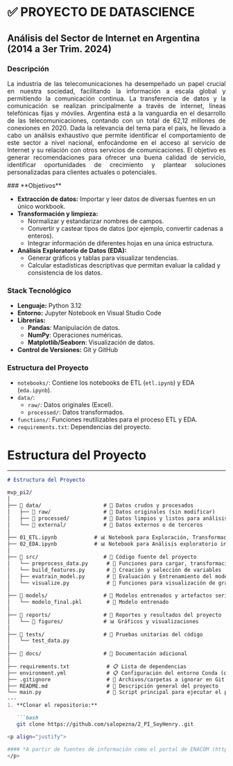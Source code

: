 # **✅ PROYECTO DE DATASCIENCE**
## **Análisis del Sector de Internet en Argentina (2014 a 3er Trim. 2024)**
### **Descripción**
<p align="justify">
La industria de las telecomunicaciones ha desempeñado un papel crucial en nuestra sociedad, facilitando la información a escala global y permitiendo la comunicación continua. La transferencia de datos y la comunicación se realizan principalmente a través de internet, líneas telefónicas fijas y móviles. Argentina está a la vanguardia en el desarrollo de las telecomunicaciones, contando con un total de 62,12 millones de conexiones en 2020. Dada la relevancia del tema para el país, he llevado a cabo un análisis exhaustivo que permite identificar el comportamiento de este sector a nivel nacional, enfocándome en el acceso al servicio de Internet y su relación con otros servicios de comunicaciones. El objetivo es generar recomendaciones para ofrecer una buena calidad de servicio, identificar oportunidades de crecimiento y plantear soluciones personalizadas para clientes actuales o potenciales.
</p>
### **Objetivos**

- **Extracción de datos:** Importar y leer datos de diversas fuentes en un único workbook.
- **Transformación y limpieza:** 
  - Normalizar y estandarizar nombres de campos.
  - Convertir y castear tipos de datos (por ejemplo, convertir cadenas a enteros).
  - Integrar información de diferentes hojas en una única estructura.
- **Análisis Exploratorio de Datos (EDA):** 
  - Generar gráficos y tablas para visualizar tendencias.
  - Calcular estadísticas descriptivas que permitan evaluar la calidad y consistencia de los datos.

### **Stack Tecnológico**

- **Lenguaje:** Python 3.12
- **Entorno:** Jupyter Notebook en Visual Studio Code
- **Librerías:**  
  - **Pandas**: Manipulación de datos.  
  - **NumPy**: Operaciones numéricas.  
  - **Matplotlib/Seaborn**: Visualización de datos.
- **Control de Versiones:** Git y GitHub

### **Estructura del Proyecto**

- `notebooks/`: Contiene los notebooks de ETL (`etl.ipynb`) y EDA (`eda.ipynb`).
- `data/`:  
  - `raw/`: Datos originales (Excel).
  - `processed/`: Datos transformados.
- `functions/`: Funciones reutilizables para el proceso ETL y EDA.
- `requirements.txt`: Dependencias del proyecto.

# Estructura del Proyecto

---
```markdown
# Estructura del Proyecto

mvp_pi2/
│
├── 📁 data/                    # 📂 Datos crudos y procesados
│   ├── 📁 raw/                 # 📄 Datos originales (sin modificar)
│   ├── 📁 processed/           # 📄 Datos limpios y listos para análisis
│   └── 📁 external/            # 📄 Datos externos o de terceros
│
├── 01_ETL.ipynb            # 📊 Notebook para Exploración, Transformación y Carga inicial
├── 02_EDA.ipynb            # 📊 Notebook para Análisis exploratorio inicial   └── 02_EDA.ipynb            
│
├── 📁 src/                     # 🐍 Código fuente del proyecto
│   └── preprocess_data.py      # 📄 Funciones para cargar, transformación y limpieza de datos
│   └── build_features.py       # 📄 Creación y selección de variables
│   ├── evatrain_model.py       # 📄 Evaluación y Entrenamiento del modelo
│   └── visualize.py            # 📄 Funciones para visualización de gráficos y dashboards
│
├── 📁 models/                  # 🧠 Modelos entrenados y artefactos serializados
│   └── modelo_final.pkl        # 💾 Modelo entrenado
│
├── 📁 reports/                 # 📝 Reportes y resultados del proyecto
│   └── 📁 figures/             # 📊 Gráficos y visualizaciones
│
├── 📁 tests/                   # 🧪 Pruebas unitarias del código
│   └── test_data.py
│
├── 📁 docs/                    # 📖 Documentación adicional
│
├── requirements.txt            # 📋 Lista de dependencias
├── environment.yml             # 📋 Configuración del entorno Conda (opcional)
├── .gitignore                  # 🚫 Archivos/carpetas a ignorar en Git
├── README.md                   # 📖 Descripción general del proyecto
└── main.py                     # 🏁 Script principal para ejecutar el pipeline
---
1. **Clonar el repositorio:**

   ```bash
   git clone https://github.com/salopezna/2_PI_SoyHenry..git

<p align="justify">

#### *A partir de fuentes de información como el portal de ENACOM (https://indicadores.enacom.gob.ar/datos-abiertos), se obtienen datos asociados al comportamiento histórico trimestral desde el año 2014 hasta el tercer trimestre de 2024 a nivel nacional y, en algunos casos, a nivel provincial. Todos estos datos están concentrados en múltiples hojas dentro de un solo archivo de Excel.*
</p>
